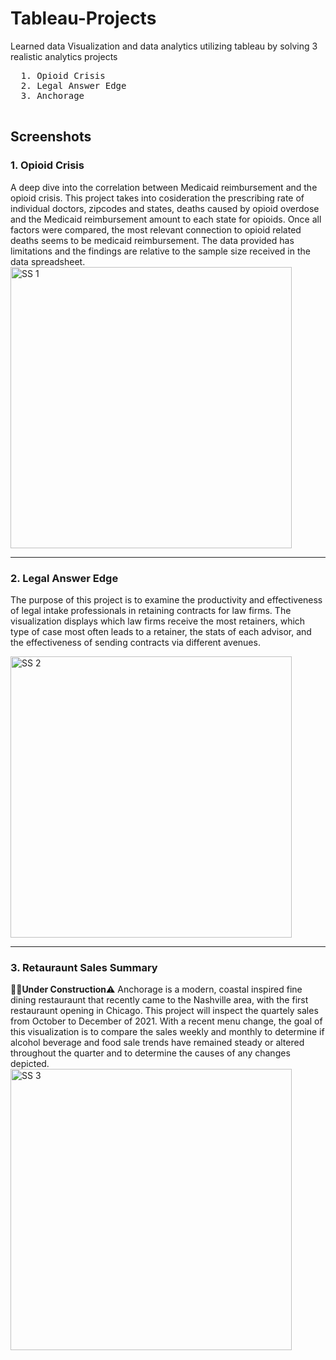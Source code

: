 # Tableau-Projects
Learned data Visualization and data analytics utilizing tableau by solving 3 realistic analytics projects

 <pre>
  1. Opioid Crisis  
  2. Legal Answer Edge          
  3. Anchorage           
  </pre>

## Screenshots

### 1. Opioid Crisis
A deep dive into the correlation between Medicaid reimbursement and the opioid crisis. This project takes into cosideration the prescribing rate of individual doctors, zipcodes and states, deaths caused by opioid overdose and the Medicaid reimbursement amount to each state for opioids. Once all factors were compared, the most relevant connection to opioid related deaths seems to be medicaid reimbursement. The data provided has limitations and the findings are relative to the sample size received in the data spreadsheet.
<img src="https://github.com/Peaganciara/opioid_crisisimg/blob/main/opioid%20image.JPG" width="450" height="auto" alt="SS 1"/>

--------------------------------------------------------------------------------------------------------

### 2. Legal Answer Edge
The purpose of this project is to examine the productivity and effectiveness of legal intake professionals in retaining contracts for law firms. The visualization displays which law firms receive the most retainers, which type of case most often leads to a retainer, the stats of each advisor, and the effectiveness of sending contracts via different avenues.

<img src="https://github.com/Peaganciara/laescreenshoot/blob/main/lae%20capture.JPG" width="450" height="auto" alt="SS 2"/>


----------------------------------------------------------------------------------------------------------
### 3. Retauraunt Sales Summary
👨‍🔧**Under Construction**⚠️ Anchorage is a modern, coastal inspired fine dining restauraunt that recently came to the Nashville area, with the first restauraunt opening in Chicago. This project will inspect the quartely sales from October to December of 2021. With a recent menu change, the goal of this visualization is to compare the sales weekly and monthly to determine if alcohol beverage and food sale trends have remained steady or altered throughout the quarter and to determine the causes of any changes depicted.
<img src="https://github.com/Peaganciara/hsimg/blob/main/hsimg.JPG" width="450" height="auto" alt="SS 3"/>
